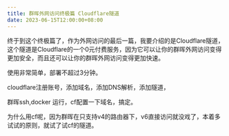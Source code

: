 ```yaml
---
title: 群晖外网访问终极篇 Cloudflare隧道
date: 2023-06-15T12:00:00+08:00
---
```

终于到这个终极篇了，作为外网访问的最后一篇，我要介绍的是Cloudflare隧道，这个隧道是Cloudflare的一个0元付费服务，因为它可以让你的群晖外网访问变得更加安全，而且还可以让你的群晖外网访问变得更加快速。

使用非常简单，部署不超过3分钟。

cloudflare注册账号，添加域名，添加DNS解析，添加隧道，

群晖ssh,docker 运行，cf配置一下域名，搞定。

为什么用cf呢，因为群晖在只支持v4的路由器下，v6直接访问就没戏了，本着多试试的原则，就试了试cf的隧道。


